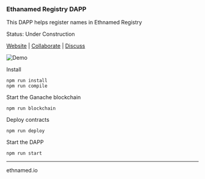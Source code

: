 ### Ethanamed Registry DAPP

This DAPP helps register names in Ethnamed Registry

Status: Under Construction

[Website](http://ethnamed.io) | [Collaborate](https://ide.c9.io/askucher/registrant-dapp) | [Discuss](https://t.me/ethnamed)


![Demo](http://res.cloudinary.com/nixar-work/image/upload/v1521236213/Screen_Shot_2018-03-16_at_23.36.31.png)

Install
```
npm run install
npm run compile
```

Start the Ganache blockchain
```
npm run blockchain
```

Deploy contracts 
```
npm run deploy
```

Start the DAPP
```
npm run start
```



-----------------

ethnamed.io
